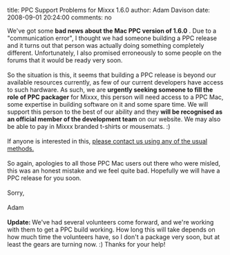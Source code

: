 title: PPC Support Problems for Mixxx 1.6.0
author: Adam Davison
date: 2008-09-01 20:24:00
comments: no

We've got some <span style="font-weight: bold;">bad news about the Mac PPC version of 1.6.0</span>
. Due to a "communication error", I thought we had someone building a PPC release and it turns out that person was actually doing something completely different. Unfortunately, I also promised erroneously to some people on the forums that it would be ready very soon.<br />
<br />
So the situation is this, it seems that building a PPC release is beyond our available resources currently, as few of our current developers have access to such hardware. As such, we are <span style="font-weight: bold;">urgently seeking someone to fill the role of PPC packager</span>
 for Mixxx, this person will need access to a PPC Mac, some expertise in building software on it and some spare time. We will support this person to the best of our ability and they <span style="font-weight: bold;">will be recognised as an official member of the development team </span>
on our website. We may also be able to pay in Mixxx branded t-shirts or mousemats. :)<br />
<br />
If anyone is interested in this, <a href="http://www.mixxx.org/contact.php">please contact us using any of the usual methods.</a>
<br />
<br />
So again, apologies to all those PPC Mac users out there who were misled, this was an honest mistake and we feel quite bad. Hopefully we will have a PPC release for you soon.<br />
<br />
Sorry,<br />
<br />
Adam<br />
<br />
<span style="font-weight: bold;">Update: </span>
We've had several volunteers come forward, and we're working with them to get a PPC build working. How long this will take depends on how much time the volunteers have, so I don't a package very soon, but at least the gears are turning now. :) Thanks for your help!
